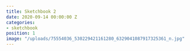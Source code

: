```yaml
---
title: Sketchbook 2
date: 2020-09-14 00:00:00 Z
categories:
- sketchbook
position: 1
image: "/uploads/75554036_530229421161280_6329041087917325361_n.jpg"
---
```


